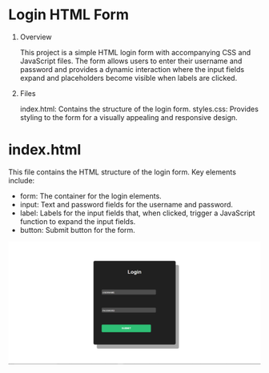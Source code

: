 # Login HTML Form

1. Overview

   This project is a simple HTML login form with accompanying CSS and JavaScript files. The form allows users to enter their username and password and provides a dynamic interaction where the input fields expand and placeholders become visible when labels are clicked.

2. Files

   index.html: Contains the structure of the login form.
   styles.css: Provides styling to the form for a visually appealing and responsive design.

# index.html

This file contains the HTML structure of the login form. Key elements include:

- form: The container for the login elements.
- input: Text and password fields for the username and password.
- label: Labels for the input fields that, when clicked, trigger a JavaScript function to expand the input fields.
- button: Submit button for the form.

![alt text](image.png)
